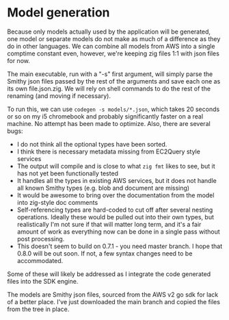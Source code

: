 Model generation
================

Because only models actually used by the application will be
generated, one model or separate models do not make as much of a difference
as they do in other languages. We can combine all models from AWS into a single
comptime constant even, however, we're keeping zig files 1:1 with json files
for now.

The main executable, run with a "-s" first argument, will simply parse the
Smithy json files passed by the rest of the arguments and save each one as
its own file.json.zig. We will rely on shell commands to do the rest of the
renaming (and moving if necessary).

To run this, we can use `codegen -s models/*.json`, which takes 20 seconds
or so on my i5 chromebook and probably significantly faster on a real machine.
No attempt has been made to optimize. Also, there are several bugs:

* I do not think all the optional types have been sorted.
* I think there is necessary metadata missing from EC2Query style services
* The output will compile and is close to what `zig fmt` likes to see, but it
  has not yet been functionally tested
* It handles all the types in existing AWS services, but it does not handle
  all known Smithy types (e.g. blob and document are missing)
* It would be awesome to bring over the documentation from the model into
  zig-style doc comments
* Self-referencing types are hard-coded to cut off after several nesting
  operations. Ideally these would be pulled out into their own types, but
  realistically I'm not sure if that will matter long term, and it's a fair
  amount of work as everything now can be done in a single pass without post
  processing.
* This doesn't seem to build on 0.7.1 - you need master branch. I hope that
  0.8.0 will be out soon. If not, a few syntax changes need to be accommodated.

Some of these will likely be addressed as I integrate the code generated files into
the SDK engine.

The models are Smithy json files, sourced from the AWS v2 go sdk
for lack of a better place. I've just downloaded the main branch and copied
the files from the tree in place.

